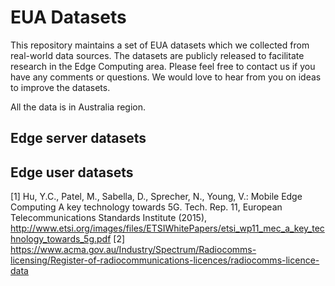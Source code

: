 # EUA Datasets

This repository maintains a set of EUA datasets which we collected from real-world data sources. The datasets are publicly released 
to facilitate research in the Edge Computing area. Please feel free to contact us if you have any comments or questions. 
We would love to hear from you on ideas to improve the datasets.

All the data is in Australia region.

## Edge server datasets


## Edge user datasets














[1] Hu, Y.C., Patel, M., Sabella, D., Sprecher, N., Young, V.: Mobile Edge Computing A key technology towards 5G. Tech. Rep. 11, European Telecommunications
Standards Institute (2015), http://www.etsi.org/images/files/ETSIWhitePapers/etsi_wp11_mec_a_key_technology_towards_5g.pdf
[2] https://www.acma.gov.au/Industry/Spectrum/Radiocomms-licensing/Register-of-radiocommunications-licences/radiocomms-licence-data
